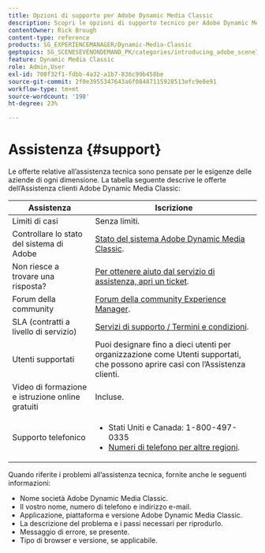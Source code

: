 ```yaml
---
title: Opzioni di supporto per Adobe Dynamic Media Classic
description: Scopri le opzioni di supporto tecnico per Adobe Dynamic Media Classic.
contentOwner: Rick Brough
content-type: reference
products: SG_EXPERIENCEMANAGER/Dynamic-Media-Classic
geptopics: SG_SCENESEVENONDEMAND_PK/categories/introducing_adobe_scene7
feature: Dynamic Media Classic
role: Admin,User
exl-id: 708f32f1-fdbb-4a32-a1b7-836c99b458be
source-git-commit: 2f0e3955347643a6f08487115928513efc9e8e91
workflow-type: tm+mt
source-wordcount: '198'
ht-degree: 23%

---
```


# Assistenza {#support}

Le offerte relative all’assistenza tecnica sono pensate per le esigenze delle aziende di ogni dimensione. La tabella seguente descrive le offerte dell’Assistenza clienti Adobe Dynamic Media Classic:

| Assistenza | Iscrizione |
| --- | --- |
| Limiti di casi | Senza limiti. |
| Controllare lo stato del sistema di Adobe | [Stato del sistema Adobe Dynamic Media Classic](https://status.adobe.com/products/1175). |
| Non riesce a trovare una risposta? | [Per ottenere aiuto dal servizio di assistenza, apri un ticket](https://experienceleague.adobe.com/?support-solution=General#support). |
| Forum della community | [Forum della community Experience Manager](https://experienceleaguecommunities.adobe.com/t5/adobe-experience-manager/ct-p/adobe-experience-manager-community). |
| SLA (contratti a livello di servizio) | [Servizi di supporto / Termini e condizioni](https://helpx.adobe.com/support/programs/support-policies-terms-conditions.html). |
| Utenti supportati | Puoi designare fino a dieci utenti per organizzazione come Utenti supportati, che possono aprire casi con l’Assistenza clienti. |
| Video di formazione e istruzione online gratuiti | Incluse. |
| Supporto telefonico | <ul><li>Stati Uniti e Canada: 1-800-497-0335 </li><li>[Numeri di telefono per altre regioni](https://experienceleague.adobe.com/?support-tab=home#support). </li></ul> |

<!-- |Create a support case| [https://helpx.adobe.com/enterprise/admin-guide.html/enterprise/using/support-for-experience-cloud.ug.html](https://helpx.adobe.com/enterprise/admin-guide.html/enterprise/using/support-for-experience-cloud.ug.html) | -->

Quando riferite i problemi all’assistenza tecnica, fornite anche le seguenti informazioni:

* Nome società Adobe Dynamic Media Classic.
* Il vostro nome, numero di telefono e indirizzo e-mail.
* Applicazione, piattaforma e versione Adobe Dynamic Media Classic.
* La descrizione del problema e i passi necessari per riprodurlo.
* Messaggio di errore, se presente.
* Tipo di browser e versione, se applicabile.
